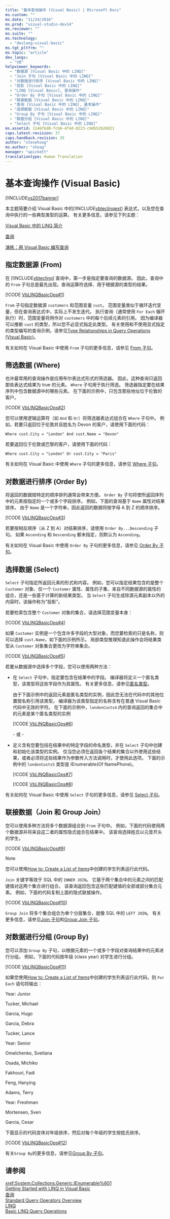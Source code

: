 ```yaml
---
title: "基本查询操作 (Visual Basic) | Microsoft Docs"
ms.custom: ""
ms.date: "11/24/2016"
ms.prod: "visual-studio-dev14"
ms.reviewer: ""
ms.suite: ""
ms.technology: 
  - "devlang-visual-basic"
ms.tgt_pltfrm: ""
ms.topic: "article"
dev_langs: 
  - "VB"
helpviewer_keywords: 
  - "数据源 [Visual Basic 中的 LINQ]"
  - "Join 子句 [Visual Basic 中的 LINQ]"
  - "对数据进行排序 [Visual Basic 中的 LINQ]"
  - "投影 [Visual Basic 中的 LINQ]"
  - "LINQ [Visual Basic], 查询操作"
  - "Order By 子句 [Visual Basic 中的 LINQ]"
  - "联接数据 [Visual Basic 中的 LINQ]"
  - "查询 [Visual Basic 中的 LINQ], 基本操作"
  - "选择数据 [Visual Basic 中的 LINQ]"
  - "Group By 子句 [Visual Basic 中的 LINQ]"
  - "数据分组 [Visual Basic 中的 LINQ]"
  - "Select 子句 [Visual Basic 中的 LINQ]"
ms.assetid: 1146f6d0-fcb8-4f4d-8223-c9db52620d21
caps.latest.revision: 37
caps.handback.revision: 35
author: "stevehoag"
ms.author: "shoag"
manager: "wpickett"
translationtype: Human Translation
---
```

# 基本查询操作 (Visual Basic)
[!INCLUDE[vs2017banner](../../../../csharp/includes/vs2017banner.md)]

本主题简要介绍 Visual Basic 中的[!INCLUDE[vbteclinqext](../../../../csharp/getting-started/includes/vbteclinqext_md.md)] 表达式，以及您在查询中执行的一些典型类型的运算。  有关更多信息，请参见下列主题：  
  
 [Visual Basic 中的 LINQ 简介](../../../../visual-basic/programming-guide/language-features/linq/introduction-to-linq.md)  
  
 [查询](../../../../visual-basic/language-reference/queries/queries.md)  
  
 [演练：用 Visual Basic 编写查询](../../../../visual-basic/programming-guide/concepts/linq/walkthrough-writing-queries.md)  
  
## 指定数据源 \(From\)  
 在 [!INCLUDE[vbteclinq](../../../../csharp/includes/vbteclinq_md.md)] 查询中，第一步是指定要查询的数据源。  因此，查询中的 `From` 子句总是最先出现。查询运算符选择、用于根据源的类型的结果。  
  
 [!CODE [VbLINQBasicOps#1](../CodeSnippet/VS_Snippets_VBCSharp/VbLINQBasicOps#1)]  
  
 `From` 子句指定数据源 `customers` 和范围变量 `cust`。  范围变量类似于循环迭代变量，但在查询表达式中，实际上不发生迭代。  执行查询（通常使用 `For Each` 循环执行）时，范围变量将用作对 `customers` 中的每个后续元素的引用。  因为编译器可以推断 `cust` 的类型，所以您不必显式指定此类型。  有关使用和不使用显式指定的类型编写的查询示例，请参见[Type Relationships in Query Operations \(Visual Basic\)](../../../../visual-basic/programming-guide/concepts/linq/type-relationships-in-query-operations.md)。  
  
 有关如何在 Visual Basic 中使用 `From` 子句的更多信息，请参见 [From 子句](../../../../visual-basic/language-reference/queries/from-clause.md)。  
  
## 筛选数据 \(Where\)  
 也许最常用的查询操作是应用布尔表达式形式的筛选器。  因此，这种查询只返回那些表达式结果为 true 的元素。  `Where` 子句用于执行筛选。  筛选器指定要在结果序列中包含数据源中的哪些元素。  在下面的示例中，只包含那些地址位于伦敦的客户。  
  
 [!CODE [VbLINQBasicOps#2](../CodeSnippet/VS_Snippets_VBCSharp/VbLINQBasicOps#2)]  
  
 您可以使用逻辑运算符（如 `And` 和 `Or`）将筛选器表达式组合在 `Where` 子句中。  例如，若要只返回位于伦敦并且姓名为 Devon 的客户，请使用下面的代码：  
  
```vb#  
Where cust.City = "London" And cust.Name = "Devon"   
```  
  
 若要返回位于伦敦或巴黎的客户，请使用下面的代码：  
  
```vb#  
Where cust.City = "London" Or cust.City = "Paris"   
```  
  
 有关如何在 Visual Basic 中使用 `Where` 子句的更多信息，请参见 [Where 子句](../../../../visual-basic/language-reference/queries/where-clause.md)。  
  
## 对数据进行排序 \(Order By\)  
 将返回的数据按特定的顺序排列通常会带来方便。  `Order By` 子句将使所返回序列中的元素按指定的一个或多个字段排序。  例如，下面的查询基于 `Name` 属性对结果排序。  由于 `Name` 是一个字符串，因此返回的数据将按字母 A 到 Z 的顺序排序。  
  
 [!CODE [VbLINQBasicOps#3](../CodeSnippet/VS_Snippets_VBCSharp/VbLINQBasicOps#3)]  
  
 若要按相反顺序（从 Z 到 A）对结果排序，请使用 `Order By...Descending` 子句。  如果 `Ascending` 和 `Descending` 都未指定，则默认为 `Ascending`。  
  
 有关如何在 Visual Basic 中使用 `Order By` 子句的更多信息，请参见 [Order By 子句](../../../../visual-basic/language-reference/queries/order-by-clause.md)。  
  
## 选择数据 \(Select\)  
 `Select` 子句指定所返回元素的形式和内容。  例如，您可以指定结果包含的是整个 `Customer` 对象、仅一个 `Customer` 属性、属性的子集、来自不同数据源的属性的组合，还是一些基于计算的新结果类型。  当 `Select` 子句生成除源元素副本以外的内容时，该操作称为“投影”。  
  
 若要检索包含整个 `Customer` 对象的集合，请选择范围变量本身：  
  
 [!CODE [VbLINQBasicOps#4](../CodeSnippet/VS_Snippets_VBCSharp/VbLINQBasicOps#4)]  
  
 如果 `Customer` 实例是一个包含许多字段的大型对象，而您要检索的只是名称，则可以选择 `cust.Name`，如下面的示例所示。  局部类型推理知道此操作会将结果类型从 `Customer` 对象集合更改为字符串集合。  
  
 [!CODE [VbLINQBasicOps#5](../CodeSnippet/VS_Snippets_VBCSharp/VbLINQBasicOps#5)]  
  
 若要从数据源中选择多个字段，您可以使用两种方法：  
  
-   在 `Select` 子句中，指定要包含在结果中的字段。  编译器将定义一个匿名类型，该类型将这些字段作为其属性。  有关更多信息，请参见[匿名类型](../../../../visual-basic/programming-guide/language-features/objects-and-classes/anonymous-types.md)。  
  
     由于下面示例中的返回元素是匿名类型的实例，因此您无法在代码中的其他位置按名称引用该类型。  编译器为该类型指定的名称含有在普通 Visual Basic 代码中无效的字符。  在下面的示例中，`londonCusts4` 内的查询返回的集合中的元素是某个匿名类型的实例  
  
     [!CODE [VbLINQBasicOps#6](../CodeSnippet/VS_Snippets_VBCSharp/VbLINQBasicOps#6)]  
  
     \- 或 \-  
  
-   定义含有您要包括在结果中的特定字段的命名类型，并在 `Select` 子句中创建和初始化该类型的实例。  仅当您必须在返回各个结果的集合以外使用这些结果，或者必须将这些结果作为参数传入方法调用时，才使用此选项。  下面的示例中的 `londonCusts5` 类型是 IEnumerable\(Of NamePhone\)。  
  
     [!CODE [VbLINQBasicOps#7](../CodeSnippet/VS_Snippets_VBCSharp/VbLINQBasicOps#7)]  
  
     [!CODE [VbLINQBasicOps#8](../CodeSnippet/VS_Snippets_VBCSharp/VbLINQBasicOps#8)]  
  
 有关如何在 Visual Basic 中使用 `Select` 子句的更多信息，请参见 [Select 子句](../../../../visual-basic/language-reference/queries/select-clause.md)。  
  
## 联接数据（Join 和 Group Join）  
 您可以使用多种方法将多个数据源组合到 `From` 子句中。  例如，下面的代码使用两个数据源并将来自这二者的属性隐式组合在结果中。  该查询选择姓氏以元音开头的学生。  
  
 [!CODE [VbLINQBasicOps#9](../CodeSnippet/VS_Snippets_VBCSharp/VbLINQBasicOps#9)]  
  
> [!NOTE]
>  您可以使用[How to: Create a List of Items](../../../../visual-basic/programming-guide/concepts/linq/how-to-create-a-list-of-items.md)中创建的学生列表运行此代码。  
  
 `Join` 关键字等效于 SQL 中的 `INNER JOIN`。  它基于两个集合中的元素之间的匹配键值对这两个集合进行组合。  该查询返回包含这些匹配键值的全部或部分集合元素。  例如，下面的代码复制上面的隐式联接操作。  
  
 [!CODE [VbLINQBasicOps#10](../CodeSnippet/VS_Snippets_VBCSharp/VbLINQBasicOps#10)]  
  
 `Group Join` 将多个集合组合为单个分层集合，就像 SQL 中的 `LEFT JOIN`。  有关更多信息，请参见[Join 子句](../../../../visual-basic/language-reference/queries/join-clause.md)和[Group Join 子句](../../../../visual-basic/language-reference/queries/group-join-clause.md)。  
  
## 对数据进行分组 \(Group By\)  
 您可以添加 `Group By` 子句，以根据元素的一个或多个字段对查询结果中的元素进行分组。  例如，下面的代码按年级 \(class year\) 对学生进行分组。  
  
 [!CODE [VbLINQBasicOps#11](../CodeSnippet/VS_Snippets_VBCSharp/VbLINQBasicOps#11)]  
  
 如果您使用[How to: Create a List of Items](../../../../visual-basic/programming-guide/concepts/linq/how-to-create-a-list-of-items.md)中创建的学生列表运行此代码，则 `For Each` 语句将输出：  
  
 Year: Junior  
  
 Tucker, Michael  
  
 Garcia, Hugo  
  
 Garcia, Debra  
  
 Tucker, Lance  
  
 Year: Senior  
  
 Omelchenko, Svetlana  
  
 Osada, Michiko  
  
 Fakhouri, Fadi  
  
 Feng, Hanying  
  
 Adams, Terry  
  
 Year: Freshman  
  
 Mortensen, Sven  
  
 Garcia, Cesar  
  
 下面显示的代码变体对年级排序，然后对每个年级的学生按姓氏排序。  
  
 [!CODE [VbLINQBasicOps#12](../CodeSnippet/VS_Snippets_VBCSharp/VbLINQBasicOps#12)]  
  
 有关`Group By`的更多信息，请参见[Group By 子句](../../../../visual-basic/language-reference/queries/group-by-clause.md)。  
  
## 请参阅  
 <xref:System.Collections.Generic.IEnumerable%601>   
 [Getting Started with LINQ in Visual Basic](../../../../visual-basic/programming-guide/concepts/linq/getting-started-with-linq.md)   
 [查询](../../../../visual-basic/language-reference/queries/queries.md)   
 [Standard Query Operators Overview](../../../../visual-basic/programming-guide/concepts/linq/standard-query-operators-overview.md)   
 [LINQ](../../../../visual-basic/programming-guide/language-features/linq/index.md)   
 [Basic LINQ Query Operations](../../../../csharp/programming-guide/concepts/linq/basic-linq-query-operations.md)